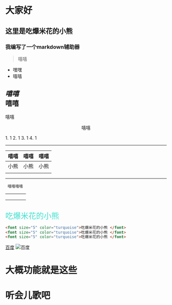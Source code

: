 
# 大家好
## 这里是吃爆米花的小熊
### 我编写了一个markdown辅助器

> 嘻嘻

* 嘿嘿
* 嘻嘻

*嘻嘻*<br/>
**嘻嘻**
---
<p  align="left">嘻嘻 </p>
<p  align="center"> 嘻嘻</p>
1.  1
2. 1
3. 1
4. 1

---


| 嘻嘻|嘻嘻 | 嘻嘻|
| :---- | :----: | -----: |
| 小熊|小熊 | 小熊| 
| | | | 

---
` 嘻嘻嘻嘻`

| | | | |
| :---- | :----: | :----: | -----: |
| | | | | 
| | | | | 
| | | | | 
```

```
<font size="5" color="turquoise">吃爆米花的小熊 </font>
```html
<font size="5" color="turquoise">吃爆米花的小熊 </font>
<font size="5" color="turquoise">吃爆米花的小熊 </font>
<font size="5" color="turquoise">吃爆米花的小熊 </font>
```
[百度](http://www.baidu.com)
![百度](http://www.baidu.com)

# 大概功能就是这些
# 听会儿歌吧


